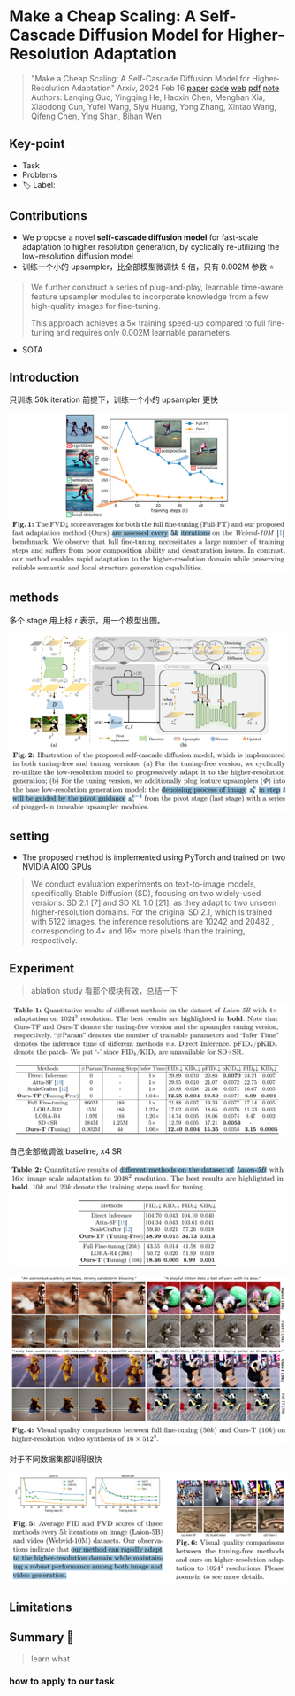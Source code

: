 # Make a Cheap Scaling: A Self-Cascade Diffusion Model for Higher-Resolution Adaptation

> "Make a Cheap Scaling: A Self-Cascade Diffusion Model for Higher-Resolution Adaptation" Arxiv, 2024 Feb 16
> [paper](http://arxiv.org/abs/2402.10491v2) [code]() [web](https://guolanqing.github.io/Self-Cascade/) [pdf](./2024_02_Arxiv_Make-a-Cheap-Scaling--A-Self-Cascade-Diffusion-Model-for-Higher-Resolution-Adaptation.pdf) [note](./2024_02_Arxiv_Make-a-Cheap-Scaling--A-Self-Cascade-Diffusion-Model-for-Higher-Resolution-Adaptation_Note.md)
> Authors: Lanqing Guo, Yingqing He, Haoxin Chen, Menghan Xia, Xiaodong Cun, Yufei Wang, Siyu Huang, Yong Zhang, Xintao Wang, Qifeng Chen, Ying Shan, Bihan Wen

## Key-point

- Task
- Problems
- :label: Label:

## Contributions

- We propose a novel **self-cascade diffusion model** for fast-scale adaptation to higher resolution generation, by cyclically re-utilizing the low-resolution diffusion model
- 训练一个小的 upsampler，比全部模型微调快 5 倍，只有 0.002M 参数 :star:

> We further construct a series of plug-and-play, learnable time-aware feature upsampler modules to incorporate knowledge from a few high-quality images for fine-tuning.
>
> This approach achieves a 5× training speed-up compared to full fine-tuning and requires only 0.002M learnable parameters.

- SOTA



## Introduction

只训练 50k iteration 前提下，训练一个小的 upsampler 更快

![fig1](docs/2024_02_Arxiv_Make-a-Cheap-Scaling--A-Self-Cascade-Diffusion-Model-for-Higher-Resolution-Adaptation_Note/fig1.png)



## methods

多个 stage 用上标 r 表示，用一个模型出图。

![fig2](docs/2024_02_Arxiv_Make-a-Cheap-Scaling--A-Self-Cascade-Diffusion-Model-for-Higher-Resolution-Adaptation_Note/fig2.png)





## setting

- The proposed method is implemented using PyTorch and trained on two NVIDIA A100 GPUs

> We conduct evaluation experiments on text-to-image models, specifically Stable Diffusion (SD), focusing on two widely-used versions: SD 2.1 [7] and SD XL 1.0 [21], as they adapt to two unseen higher-resolution domains. For the original SD 2.1, which is trained with 5122 images, the inference resolutions are 10242 and 20482 , corresponding to 4× and 16× more pixels than the training, respectively.



## Experiment

> ablation study 看那个模块有效，总结一下

![tb1](docs/2024_02_Arxiv_Make-a-Cheap-Scaling--A-Self-Cascade-Diffusion-Model-for-Higher-Resolution-Adaptation_Note/tb1.png)



自己全部微调做 baseline, x4 SR

![tb2](docs/2024_02_Arxiv_Make-a-Cheap-Scaling--A-Self-Cascade-Diffusion-Model-for-Higher-Resolution-Adaptation_Note/tb2.png)



![fig4](docs/2024_02_Arxiv_Make-a-Cheap-Scaling--A-Self-Cascade-Diffusion-Model-for-Higher-Resolution-Adaptation_Note/fig4.png)



对于不同数据集都训得很快

![fig5](docs/2024_02_Arxiv_Make-a-Cheap-Scaling--A-Self-Cascade-Diffusion-Model-for-Higher-Resolution-Adaptation_Note/fig5.png)





## Limitations

## Summary :star2:

> learn what

### how to apply to our task

